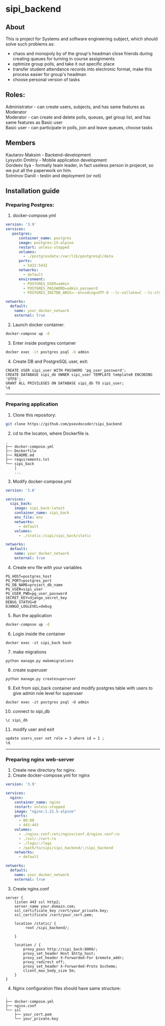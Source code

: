 # sipi_backend

## About
This is project for Systems and software engineering subject, which should solve such problems as:
- chaos and monopoly by of the group's headman close friends during creating queues for turning in course assignments
- optimize group polls, and take it out specific place
- transfer student attendance records into electronic format, make this process easier for group's headman
- choose personal version of tasks

## Roles:
Administrator - can create users, subjects, and has same features as Moderator \
Moderator - can create and delete polls, queues, get group list, and has same features as Basic user \
Basic user - can participate in polls, join and leave queues, choose tasks

## Members
Kautarov Maksim - Backend-development \
Lysyutin Dmitriy - Mobile application development \
Gordeev Ilya - formally team leader, in fact useless person in projecet, so we put all the paperwork on him.\
Sotninov Daniil - testin and deployment (or not)

## Installation guide
### Preparing Postgres:
1. docker-compose.yml
```yml
version: '3.9'
services:
   postgres:
      container_name: postgres
      image: postgres:15-alpine
      restart: unless-stopped
      volumes:
        - ./postgresdata:/var/lib/postgresql/data
      ports:
        - 5432:5432
      networks:
        - default
      environment:
        - POSTGRES_USER=admin
        - POSTGRES_PASSWORD=admin_password
        - POSTGRES_INITDB_ARGS=--encoding=UTF-8 --lc-collate=C --lc-ctype=C

networks:
  default:
    name: your_docker_network
    external: true
```
2. Launch docker container:
```bash
docker-compose up -d
```
3. Enter inside postgres container
```bash
docker exec -it postgres psql -U admin
```
4. Create DB and PostgreSQL user, exit:
```postgresql
CREATE USER sipi_user WITH PASSWORD 'pg_user_password';
CREATE DATABASE sipi_db OWNER sipi_user TEMPLATE template0 ENCODING 'UTF8';
GRANT ALL PRIVILEGES ON DATABASE sipi_db TO sipi_user;
\q
```
---
### Preparing application
1. Clone this repository:
```bash
git clone https://github.com/psevdocoder/sipi_backend
```

2. cd to the locaton, where Dockerfile is.
```
.
├── docker-compose.yml
├── Dockerfile
├── README.md
├── requirements.txt
└── sipi_back
    │   
    ...
```

3. Modify docker-compose.yml
```yaml
version: '3.8'

services:
  sipi_back:
    image: sipi_back:latest
    container_name: sipi_back
    env_file: env
    networks:
      - default
    volumes:
      - ./static:/sipi/sipi_back/static

networks:
  default:
    name: your_docker_network
    external: true
```

4. Create env file with your variables
```env
PG_HOST=postgres_host
PG_PORT=postgres_port
PG_DB_NAME=project_db_name
PG_USER=sipi_user
PG_USER_PWD=pg_user_password
SECRET_KEY=django_secret_key
DEBUG_STATUS=0
DJANGO_LOGLEVEL=debug
```

5. Run the application
```bash
docker-compose up -d
```

6. Login inside the container
```
docker exec -it sipi_back bash
```

7. make migrations
```
python manage.py makemigrations
```

8. create superuser
```
python manage.py createsuperuser
```

9. Exit from sipi_back container and modify postgres table with users to give admin role level for superuser
```
docker exec -it postgres psql -U admin
```

10. connect to sipi_db
```postgresql
\c sipi_db
```

11. modify user and exit
```postgresql
update users_user set role = 3 where id = 1 ;
\q
```

---
### Preparing nginx web-server

1. Create new directory for nginx.
2. Create docker-compose.yml for nginx
```yml
version: '3.9'

services:
  nginx:
    container_name: nginx
    restart: unless-stopped
    image: "nginx:1.21.5-alpine"
    ports:
      - 80:80
      - 443:443
    volumes:
      - ./nginx.conf:/etc/nginx/conf.d/nginx.conf:ro
      - ./ssl/:/cert:ro
      - ./logs/:/logs
      - /path/to/sipi/sipi_backend/:/sipi_backend
    networks:
      - default

networks:
  default:
    name: your_docker_network
    external: true
```

3. Create nginx.conf
```nginx
server {
    listen 443 ssl http2;
    server_name your.domain.com;
    ssl_certificate_key /cert/your_private.key;
    ssl_certificate /cert/your_cert.pem;
    
    location /static/ {
         root /sipi_backend/;

    }

    location / {
        proxy_pass http://sipi_back:8000/;
        proxy_set_header Host $http_host;
        proxy_set_header X-Forwarded-For $remote_addr;
        proxy_redirect off;
        proxy_set_header X-Forwarded-Proto $scheme;
        client_max_body_size 5m;
    }
}
```

4. Nginx configuration files should have same structure:
```
.
├── docker-compose.yml
├── nginx.conf
└── ssl
    ├── your_cert.pem
    └── your_private.key
```
